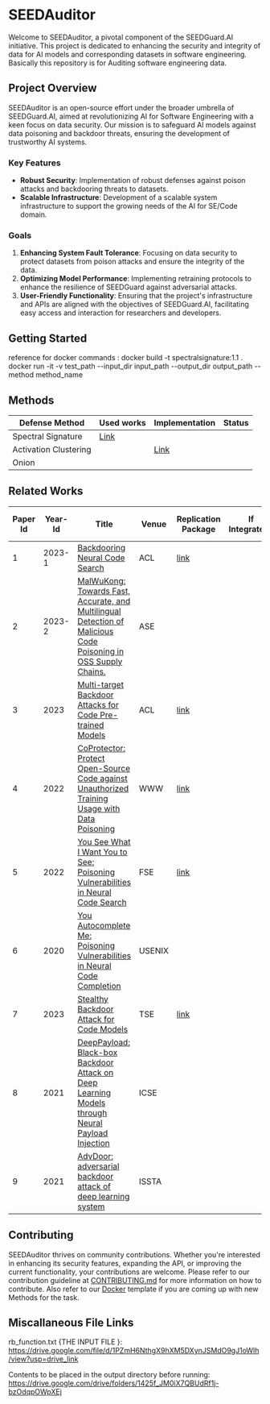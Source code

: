 # SEEDAuditor

Welcome to SEEDAuditor, a pivotal component of the SEEDGuard.AI initiative. This project is dedicated to enhancing the security and integrity of data for AI models and corresponding datasets in software engineering. Basically this repository is for Auditing software engineering data.

## Project Overview

SEEDAuditor is an open-source effort under the broader umbrella of SEEDGuard.AI, aimed at revolutionizing AI for Software Engineering with a keen focus on data security. Our mission is to safeguard AI models against data poisoning and backdoor threats, ensuring the development of trustworthy AI systems.

### Key Features

- **Robust Security**: Implementation of robust defenses against poison attacks and backdooring threats to datasets.
- **Scalable Infrastructure**: Development of a scalable system infrastructure to support the growing needs of the AI for SE/Code domain.

### Goals

1. **Enhancing System Fault Tolerance**: Focusing on data security to protect datasets from poison attacks and ensure the integrity of the data.
2. **Optimizing Model Performance**: Implementing retraining protocols to enhance the resilience of SEEDGuard against adversarial attacks.
3. **User-Friendly Functionality**: Ensuring that the project's infrastructure and APIs are aligned with the objectives of SEEDGuard.AI, facilitating easy access and interaction for researchers and developers.


## Getting Started
reference for docker commands :
docker build -t spectralsignature:1.1 .
docker run -it -v test_path --input_dir input_path --output_dir output_path --method method_name

## Methods

| Defense Method | Used works | Implementation | Status |
|----------------|------------|----------------| ----------------|
|  Spectral Signature              |   [Link](https://github.com/SEEDGuard/SEEDAuditor/blob/main/core/defense/spectral_signature/spectral_signature.py)         |                |               |
|   Activation Clustering             |            |    [Link](https://github.com/SEEDGuard/SEEDAuditor/blob/main/core/defense/activation_clustering/activation_clustering.py)            |               |
|  Onion              |            |                |               |


## Related Works

 Paper Id | Year-Id | Title   | Venue  | Replication Package  | If Integrated?     | Approved By Author? |  Current Contributors |
| --------| --------| --------------------------------------------------------------------------------------------- | ------ |  ------ |----------------------------------------------------------------------------------------------- | ------------------ | ---------- |
| 1       | 2023-1  | [Backdooring Neural Code Search](https://arxiv.org/pdf/2305.17506.pdf)    | ACL    | [link](https://github.com/wssun/BADCODE)         |  |     | pvinoda |
| 2       | 2023-2  |  [MalWuKong: Towards Fast, Accurate, and Multilingual Detection of Malicious Code Poisoning in OSS Supply Chains.](https://doi.org/10.1109/ASE56229.2023.00073)    |  ASE  |    |    |    
| 3       | 2023  | [Multi-target Backdoor Attacks for Code Pre-trained Models](https://arxiv.org/pdf/2306.08350.pdf)  | ACL    | [link](https://github.com/Lyz1213/Backdoored_PPLM)   |             | | 
| 4       | 2022    | [CoProtector: Protect Open-Source Code against Unauthorized Training Usage with Data Poisoning](https://arxiv.org/pdf/2110.12925.pdf) | WWW    | [link](https://github.com/v587su/CoProtector)        |     |   | 
| 5       | 2022        | [You See What I Want You to See: Poisoning Vulnerabilities in Neural Code Search](https://yuleisui.github.io/publications/fse22a.pdf)     | FSE    | [link](https://github.com/CGCL-codes/naturalcc)   |    |   | 
| 6       | 2020        | [You Autocomplete Me: Poisoning Vulnerabilities in Neural Code Completion](https://arxiv.org/pdf/2007.02220v3.pdf)                      | USENIX |                     |                    
| 7       | 2023        | [Stealthy Backdoor Attack for Code Models](https://arxiv.org/pdf/2301.02496.pdf)           | TSE    | [link](https://github.com/yangzhou6666/adversarial-backdoor-for-code-models?tab=readme-ov-file) |          |  | 
| 8       | 2021        | [DeepPayload: Black-box Backdoor Attack on Deep Learning Models through Neural Payload Injection](https://doi.org/10.1109/ICSE43902.2021.00035)   |  ICSE    |
| 9       | 2021        | [AdvDoor: adversarial backdoor attack of deep learning system](https://doi.org/10.1145/3460319.3464809)       |ISSTA  |


## Contributing

SEEDAuditor thrives on community contributions. Whether you're interested in enhancing its security features, expanding the API, or improving the current functionality, your contributions are welcome. Please refer to our contribution guideline at [CONTRIBUTING.md](https://github.com/SEEDGuard/SEEDPoisoner/blob/main/CONTRIBUTING.md) for more information on how to contribute. Also refer to our [Docker](https://github.com/SEEDGuard/SEEDUtils/blob/main/template/Dockerfile) template if you are coming up with new Methods for the task.

## Miscallaneous File Links
rb_function.txt {THE INPUT FILE }: https://drive.google.com/file/d/1PZmH6NthgX9hXM5DXynJSMdO9gJ1oWlh/view?usp=drive_link 

Contents to be placed in the output directory before running: https://drive.google.com/drive/folders/1425f_JM0iX7QBUdRf1j-bzOdqpOWpXEj
